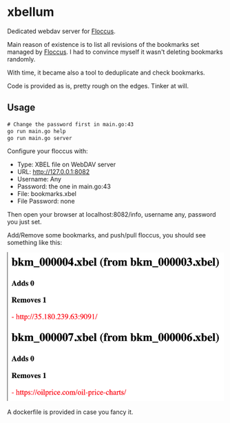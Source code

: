 # xbellum
Dedicated webdav server for [Floccus](https://floccus.org).

Main reason of existence is to list all revisions of the bookmarks set managed by
[Floccus](https://floccus.org). I had to convince myself it wasn't deleting bookmarks randomly.

With time, it became also a tool to deduplicate and check bookmarks.

Code is provided as is, pretty rough on the edges. Tinker at will.

## Usage

    # Change the password first in main.go:43
    go run main.go help
    go run main.go server

Configure your floccus with:
- Type: XBEL file on WebDAV server
- URL: http://127.0.0.1:8082
- Username: Any
- Password: the one in main.go:43
- File: bookmarks.xbel
- File Password: none

Then open your browser at localhost:8082/info, username any, password you just set.

Add/Remove some bookmarks, and push/pull floccus, you should see something like this:

![Screenshot](screenshot.png)

A dockerfile is provided in case you fancy it.
